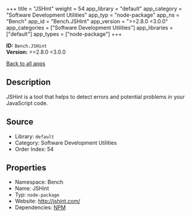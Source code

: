 ﻿+++
title = "JSHint"
weight = 54
app_library = "default"
app_category = "Software Development Utilities"
app_typ = "node-package"
app_ns = "Bench"
app_id = "Bench.JSHint"
app_version = ">=2.8.0 <3.0.0"
app_categories = ["Software Development Utilities"]
app_libraries = ["default"]
app_types = ["node-package"]
+++

**ID:** `Bench.JSHint`  
**Version:** >=2.8.0 <3.0.0  
<!--more-->

[Back to all apps](/apps/)

## Description
JSHint is a tool that helps to detect errors and potential problems in your JavaScript code.

## Source

* Library: `default`
* Category: Software Development Utilities
* Order Index: 54

## Properties

* Namespace: Bench
* Name: JSHint
* Typ: `node-package`
* Website: <http://jshint.com/>
* Dependencies: [NPM](/app/Bench.Npm)

